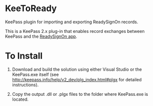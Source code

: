 # KeeToReady
KeePass plugin for importing and exporting ReadySignOn records.

This is a KeePass 2.x plug-in that enables record exchanges between KeePass and the [ReadySignOn app](https://itunes.apple.com/us/app/readysignon/id1007775032?mt=8&ign-mpt=uo%3D4).

To Install
===========
1. Download and build the solution using either Visual Studio or the KeePass.exe itself (see http://keepass.info/help/v2_dev/plg_index.html#plgx for detailed instructions).

2. Copy the output .dll or .plgx files to the folder where KeePass.exe is located.
